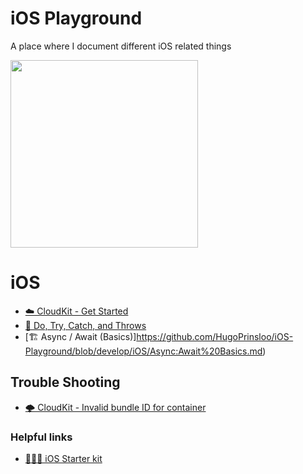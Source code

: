 # iOS Playground
A place where I document different iOS related things

<img width="300" src="https://user-images.githubusercontent.com/12765774/164473461-d4f5ce13-5cb8-43e7-be93-7304110a0a69.gif">




# iOS


* [☁️ CloudKit - Get Started](https://github.com/HugoPrinsloo/iOS-Playground/blob/develop/iOS/CloudKit%20-%20Get%20started.md)
* [🏸 Do, Try, Catch, and Throws](https://github.com/HugoPrinsloo/iOS-Playground/blob/develop/iOS/Do%2C%20Try%2C%20Catch%2C%20and%20Throws%20in%20Swift.md)
* [🏗 Async / Await (Basics)]https://github.com/HugoPrinsloo/iOS-Playground/blob/develop/iOS/Async:Await%20Basics.md)

## Trouble Shooting
* [🌩 CloudKit - Invalid bundle ID for container](https://github.com/HugoPrinsloo/iOS-Playground/blob/develop/Trouble%20Shooting/Cloudkit%20issues.md)

### Helpful links
* [💁🏻‍♂️ iOS Starter kit](https://github.com/jrasmusson/ios-starter-kit)





